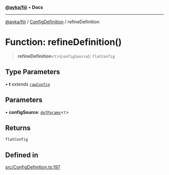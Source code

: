 [**@ayka/fiji**](../../../README.md) • **Docs**

***

[@ayka/fiji](../../../globals.md) / [ConfigDefinition](../README.md) / refineDefinition

# Function: refineDefinition()

> **refineDefinition**\<`t`\>(`configSource`): `flatConfig`

## Type Parameters

• **t** *extends* [`rawConfig`](../../../type-aliases/rawConfig.md)

## Parameters

• **configSource**: [`defParams`](../type-aliases/defParams.md)\<`t`\>

## Returns

`flatConfig`

## Defined in

[src/ConfigDefinition.ts:197](https://github.com/AndreyMork/fiji/blob/fde791600000fa1e2ba950f5f939a73281ac49cc/src/ConfigDefinition.ts#L197)
